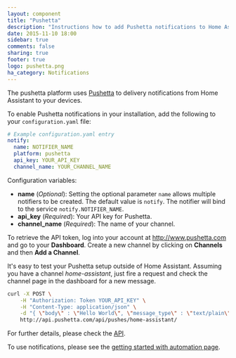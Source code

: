 ```yaml
---
layout: component
title: "Pushetta"
description: "Instructions how to add Pushetta notifications to Home Assistant."
date: 2015-11-10 18:00
sidebar: true
comments: false
sharing: true
footer: true
logo: pushetta.png
ha_category: Notifications
---
```



The pushetta platform uses [Pushetta](http://www.pushetta.com) to delivery notifications from Home Assistant to your devices.

To enable Pushetta notifications in your installation, add the following to your `configuration.yaml` file:

```yaml
# Example configuration.yaml entry
notify:
  name: NOTIFIER_NAME
  platform: pushetta
  api_key: YOUR_API_KEY
  channel_name: YOUR_CHANNEL_NAME
```

Configuration variables:

- **name** (*Optional*): Setting the optional parameter `name` allows multiple notifiers to be created. The default value is `notify`. The notifier will bind to the service `notify.NOTIFIER_NAME`.
- **api_key** (*Required*): Your API key for Pushetta.
- **channel_name** (*Required*): The name of your channel.

To retrieve the API token, log into your account at http://www.pushetta.com and go to your **Dashboard**. Create a new  channel by clicking on **Channels** and then **Add a Channel**.

It's easy to test your Pushetta setup outside of Home Assistant. Assuming you have a channel *home-assistant*, just fire a request and check the channel page in the dashboard for a new message.

```bash
curl -X POST \
    -H "Authorization: Token YOUR_API_KEY" \
    -H "Content-Type: application/json" \
    -d "{ \"body\" : \"Hello World\", \"message_type\" : \"text/plain\" }" \
    http://api.pushetta.com/api/pushes/home-assistant/
```

For further details, please check the [API](http://pushetta.com/pushetta-api/).

To use notifications, please see the [getting started with automation page]({{site_root}}/components/automation/).
